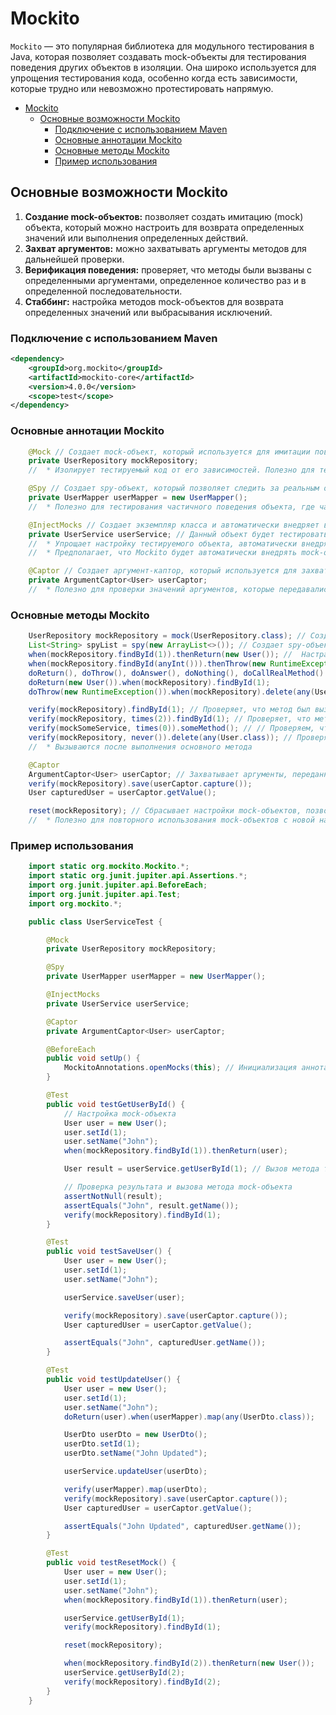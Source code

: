 # Mockito

`Mockito` — это популярная библиотека для модульного тестирования в Java, которая позволяет создавать mock-объекты для тестирования поведения других объектов в изоляции. Она широко используется для упрощения тестирования кода, особенно когда есть зависимости, которые трудно или невозможно протестировать напрямую.

- [Mockito](#mockito)
  - [Основные возможности Mockito](#основные-возможности-mockito)
    - [Подключение с использованием Maven](#подключение-с-использованием-maven)
    - [Основные аннотации Mockito](#основные-аннотации-mockito)
    - [Основные методы Mockito](#основные-методы-mockito)
    - [Пример использования](#пример-использования)

## Основные возможности Mockito

1. **Создание mock-объектов:** позволяет создать имитацию (mock) объекта, который можно настроить для возврата определенных значений или выполнения определенных действий.
2. **Захват аргументов:** можно захватывать аргументы методов для дальнейшей проверки.
3. **Верификация поведения:** проверяет, что методы были вызваны с определенными аргументами, определенное количество раз и в определенной последовательности.
4. **Стаббинг:** настройка методов mock-объектов для возврата определенных значений или выбрасывания исключений.

### Подключение с использованием Maven

```xml
<dependency>
    <groupId>org.mockito</groupId>
    <artifactId>mockito-core</artifactId>
    <version>4.0.0</version>
    <scope>test</scope>
</dependency>
```

### Основные аннотации Mockito

```java
    @Mock // Создает mock-объект, который используется для имитации поведения реального объекта. Mock-объекты позволяют задать, какие значения методы должны возвращать или какие действия выполнять, без необходимости использования реальной реализации
    private UserRepository mockRepository;
    //  * Изолирует тестируемый код от его зависимостей. Полезно для тестирования в изоляции, особенно когда реальные зависимости требуют сложной настройки или доступа к внешним ресурсам

    @Spy // Создает spy-объект, который позволяет следить за реальным объектом и частично замещать его методы. Spy-объекты вызывают реальные методы объекта, если не настроено иное поведение
    private UserMapper userMapper = new UserMapper();
    //  * Полезно для тестирования частичного поведения объекта, где часть методов должна быть замещена, а часть — использовать реальную логику

    @InjectMocks // Создает экземпляр класса и автоматически внедряет в него mock-объекты. Позволяет автоматизировать процесс внедрения зависимостей в тестируемый объект
    private UserService userService; // Данный объект будет тестироваться (Не нужно вызывать конструктор)
    //  * Упрощает настройку тестируемого объекта, автоматически внедряя все необходимые зависимости (mock-объекты)
    //  * Предполагает, что Mockito будет автоматически внедрять mock-объекты в конструктор или сеттеры тестируемого класса. Однако для этого ваш тестируемый класс должен иметь конструктор, принимающий mock-объекты. Если конструктор отсутствует или не соответствует ожиданиям Mockito, тогда mock-объекты не будут внедрены корректно

    @Captor // Создает аргумент-каптор, который используется для захвата аргументов, передаваемых в методы mock-объектов. Капторы позволяют захватывать и проверять значения аргументов, передаваемых в методы
    private ArgumentCaptor<User> userCaptor;
    //  * Полезно для проверки значений аргументов, которые передавались в методы mock-объектов, особенно когда нужно убедиться, что метод был вызван с правильными параметрами
```

### Основные методы Mockito

```java
    UserRepository mockRepository = mock(UserRepository.class); // Создает mock-объект заданного класса или интерфейса. Полезно для создания тестовых объектов, которые имитируют поведение реальных объектов без необходимости их реальной реализации
    List<String> spyList = spy(new ArrayList<>()); // Создает spy-объект реального объекта, позволяющий следить за вызовами методов и частично замещать их поведение.  Полезно для тестирования реальных объектов, когда необходимо проверять вызовы их методов или частично замещать их поведение
    when(mockRepository.findById(1)).thenReturn(new User()); //  Настраивает поведение метода mock-объекта. Используется для указания возвращаемого значения или выбрасываемого исключения
    when(mockRepository.findById(anyInt())).thenThrow(new RuntimeException()); // Также можно настроить выбрасывание исключения
    doReturn(), doThrow(), doAnswer(), doNothing(), doCallRealMethod() // Альтернативные методы для настройки поведения mock-объектов. Используются в случаях, когда метод, который необходимо настроить, является final, private или protected
    doReturn(new User()).when(mockRepository).findById(1);
    doThrow(new RuntimeException()).when(mockRepository).delete(any(User.class));

    verify(mockRepository).findById(1); // Проверяет, что метод был вызван один раз с аргументом 1
    verify(mockRepository, times(2)).findById(1); // Проверяет, что метод был вызван дважды
    verify(mockSomeService, times(0)).someMethod(); // // Проверяем, что метод не был вызван
    verify(mockRepository, never()).delete(any(User.class)); // Проверяет, что метод никогда не был вызван
    //  * Вызываются после выполнения основного метода

    @Captor
    ArgumentCaptor<User> userCaptor; // Захватывает аргументы, переданные в методы mock-объектов, для дальнейшей проверки
    verify(mockRepository).save(userCaptor.capture());
    User capturedUser = userCaptor.getValue();

    reset(mockRepository); // Сбрасывает настройки mock-объектов, позволяя заново настроить их методы
    //  * Полезно для повторного использования mock-объектов с новой настройкой в рамках одного теста или набора тестов
```

### Пример использования

```java
    import static org.mockito.Mockito.*;
    import static org.junit.jupiter.api.Assertions.*;
    import org.junit.jupiter.api.BeforeEach;
    import org.junit.jupiter.api.Test;
    import org.mockito.*;

    public class UserServiceTest {

        @Mock
        private UserRepository mockRepository;

        @Spy
        private UserMapper userMapper = new UserMapper();

        @InjectMocks
        private UserService userService;

        @Captor
        private ArgumentCaptor<User> userCaptor;

        @BeforeEach
        public void setUp() {
            MockitoAnnotations.openMocks(this); // Инициализация аннотаций Mockito
        }

        @Test
        public void testGetUserById() {
            // Настройка mock-объекта
            User user = new User();
            user.setId(1);
            user.setName("John");
            when(mockRepository.findById(1)).thenReturn(user);

            User result = userService.getUserById(1); // Вызов метода тестируемого объекта

            // Проверка результата и вызова метода mock-объекта
            assertNotNull(result);
            assertEquals("John", result.getName());
            verify(mockRepository).findById(1);
        }

        @Test
        public void testSaveUser() {
            User user = new User();
            user.setId(1);
            user.setName("John");

            userService.saveUser(user);

            verify(mockRepository).save(userCaptor.capture());
            User capturedUser = userCaptor.getValue();

            assertEquals("John", capturedUser.getName());
        }

        @Test
        public void testUpdateUser() {
            User user = new User();
            user.setId(1);
            user.setName("John");
            doReturn(user).when(userMapper).map(any(UserDto.class));

            UserDto userDto = new UserDto();
            userDto.setId(1);
            userDto.setName("John Updated");

            userService.updateUser(userDto);

            verify(userMapper).map(userDto);
            verify(mockRepository).save(userCaptor.capture());
            User capturedUser = userCaptor.getValue();

            assertEquals("John Updated", capturedUser.getName());
        }

        @Test
        public void testResetMock() {
            User user = new User();
            user.setId(1);
            user.setName("John");
            when(mockRepository.findById(1)).thenReturn(user);

            userService.getUserById(1);
            verify(mockRepository).findById(1);

            reset(mockRepository);

            when(mockRepository.findById(2)).thenReturn(new User());
            userService.getUserById(2);
            verify(mockRepository).findById(2);
        }
    }
```
